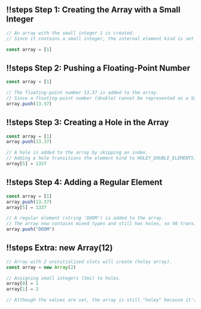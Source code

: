 ## !!steps Step 1: Creating the Array with a Small Integer

```js !
// An array with the small integer 1 is created.
// Since it contains a small integer, the internal element kind is set to PACKED_SMI_ELEMENTS.

const array = [1]
```

## !!steps Step 2: Pushing a Floating-Point Number

```js !
const array = [1]

// The floating-point number 13.37 is added to the array.
// Since a floating-point number (double) cannot be represented as a Smi, V8 transitions the element kind to PACKED_DOUBLE_ELEMENTS.
array.push(13.37)
```

## !!steps Step 3: Creating a Hole in the Array

```js !
const array = [1]
array.push(13.37)

// A hole is added to the array by skipping an index.
// Adding a hole transitions the element kind to HOLEY_DOUBLE_ELEMENTS, since there are now gaps in the array.
array[5] = 1337
```

## !!steps Step 4: Adding a Regular Element

```js !
const array = [1]
array.push(13.37)
array[5] = 1337

// A regular element (string 'DOOM') is added to the array.
// The array now contains mixed types and still has holes, so V8 transitions the element kind to HOLEY_ELEMENTS.
array.push("DOOM")
```

## !!steps Extra: new Array(12)

```js !
// Array with 2 uninitialized slots will create (holey array).
const array = new Array(2)

// Assigning small integers (Smi) to holes.
array[0] = 1
array[1] = 2

// Although the values are set, the array is still "holey" because it's created with uninitialized slots.
```
